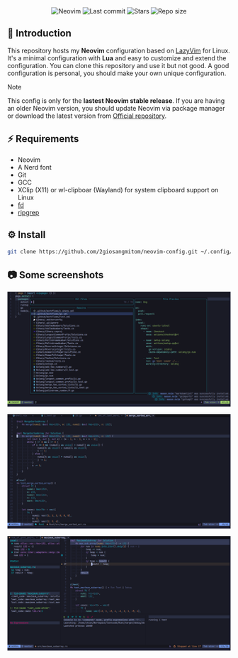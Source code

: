 <div align="center">
  <img alt="Neovim" src="https://img.shields.io/github/v/release/neovim/neovim?style=for-the-badge&logo=neovim&color=C9CBFF&logoColor=57A143&labelColor=302D41&include_prerelease&sort=semver" />
  <img alt="Last commit" src="https://img.shields.io/github/last-commit/2giosangmitom/neovim-config?style=for-the-badge&logo=github&color=8bd5ca&logoColor=D9E0EE&labelColor=302D41" />
  <img alt="Stars" src="https://img.shields.io/github/stars/2giosangmitom/neovim-config?style=for-the-badge&logo=startrek&color=c69ff5&logoColor=FFE200&labelColor=302D41" />
  <img alt="Repo size" src="https://img.shields.io/github/repo-size/2giosangmitom/neovim-config?color=%23DDB6F2&label=SIZE&logo=onlyoffice&style=for-the-badge&logoColor=D9E0EE&labelColor=302D41" />
</div>

## 🚀 Introduction

This repository hosts my **Neovim** configuration based on [LazyVim](https://github.com/LazyVim/LazyVim) for Linux. It's a minimal configuration with **Lua** and easy to customize and extend the configuration. You can clone this repository and use it but not good. A good configuration is personal, you should make your own unique configuration.

> [!NOTE]
> This config is only for the **lastest Neovim stable release**. If you are having an older Neovim version, you should update Neovim via package manager or download the latest version from [Official repository](https://github.com/neovim/neovim).

## ⚡️ Requirements

- Neovim
- A Nerd font
- Git
- GCC
- XClip (X11) or wl-clipboar (Wayland) for system clipboard support on Linux
- [fd](https://github.com/sharkdp/fd)
- [ripgrep](https://github.com/BurntSushi/ripgrep)

## ⚙️ Install

```bash
git clone https://github.com/2giosangmitom/neovim-config.git ~/.config/nvim
```

## 📷 Some screenshots

![telescope](./screenshots/telescope.png)

![normal](./screenshots/normal.png)

![dap](./screenshots/dap.png)
